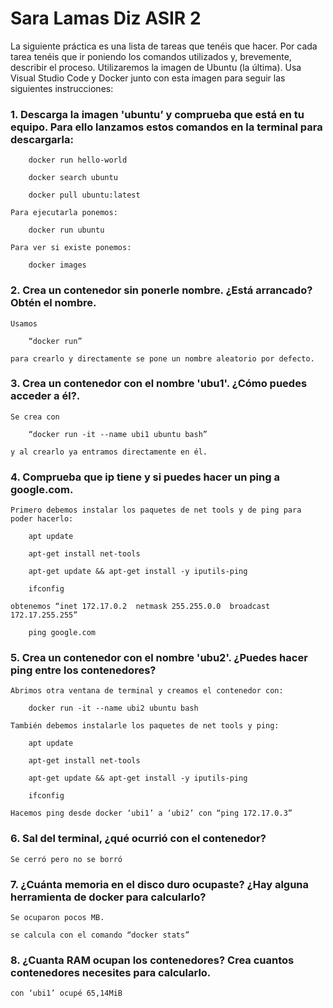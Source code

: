 # Sara Lamas Diz			 ASIR 2

La siguiente práctica es una lista de tareas que tenéis que hacer. Por cada tarea tenéis que ir poniendo los comandos utilizados y, brevemente, describir el proceso.
Utilizaremos la imagen de Ubuntu (la última). Usa Visual Studio Code y Docker junto con esta imagen para seguir las siguientes instrucciones:


### 1. **Descarga la imagen 'ubuntu’ y comprueba que está en tu equipo. Para ello lanzamos estos comandos en la terminal para descargarla:**

        docker run hello-world

        docker search ubuntu

        docker pull ubuntu:latest

    Para ejecutarla ponemos:

        docker run ubuntu

    Para ver si existe ponemos:

        docker images


### 2. **Crea un contenedor sin ponerle nombre. ¿Está arrancado? Obtén el nombre.**

    Usamos

        “docker run”

    para crearlo y directamente se pone un nombre aleatorio por defecto.


### 3. **Crea un contenedor con el nombre 'ubu1'. ¿Cómo puedes acceder a él?.** 

    Se crea con

        “docker run -it --name ubi1 ubuntu bash”

    y al crearlo ya entramos directamente en él.


### 4. **Comprueba que ip tiene y si puedes hacer un ping a google.com.**

    Primero debemos instalar los paquetes de net tools y de ping para poder hacerlo:

        apt update

        apt-get install net-tools

        apt-get update && apt-get install -y iputils-ping

        ifconfig

    obtenemos “inet 172.17.0.2  netmask 255.255.0.0  broadcast 172.17.255.255”

        ping google.com

### 5. **Crea un contenedor con el nombre 'ubu2'. ¿Puedes hacer ping entre los contenedores?**

    Abrimos otra ventana de terminal y creamos el contenedor con: 

        docker run -it --name ubi2 ubuntu bash

    También debemos instalarle los paquetes de net tools y ping:

        apt update

        apt-get install net-tools

        apt-get update && apt-get install -y iputils-ping

        ifconfig

    Hacemos ping desde docker ‘ubi1’ a ‘ubi2’ con “ping 172.17.0.3”


### 6. **Sal del terminal, ¿qué ocurrió con el contenedor?**

    Se cerró pero no se borró


### 7. **¿Cuánta memoria en el disco duro ocupaste? ¿Hay alguna herramienta de docker para calcularlo?**

    Se ocuparon pocos MB.

    se calcula con el comando “docker stats”


### 8. **¿Cuanta RAM ocupan los contenedores? Crea cuantos contenedores necesites para calcularlo.**

    con ‘ubi1’ ocupé 65,14MiB

